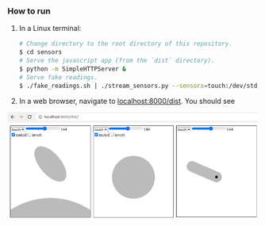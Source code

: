 
### How to run

1. In a Linux terminal:

   ```bash
   # Change directory to the root directory of this repository.
   $ cd sensors
   # Serve the javascript app (from the `dist` directory).
   $ python -m SimpleHTTPServer &
   # Serve fake readings.
   $ ./fake_readings.sh | ./stream_sensors.py --sensors=touch:/dev/stdin:readings-per-line
   ```

2. In a web browser, navigate to 
   [localhost:8000/dist](http://localhost:8000/dist). You should see

![javascript app screenshot](doc/sensors.png)
